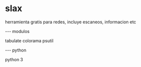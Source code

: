 # slax
herramienta gratis para redes, incluye escaneos, informacion etc

--- modulos

tabulate
colorama
psutil

--- python

python 3
